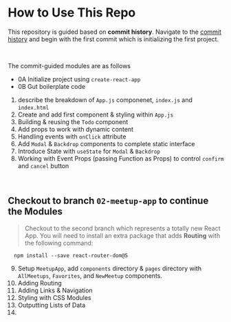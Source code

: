 # How to Use This Repo
This repository is guided based on **commit history**. Navigate to the [commit history](https://github.com/sophiagavrila/react-crash-course/commits/main) and begin with the first commit which is initializing the first project.

<br>

The commit-guided modules are as follows

- 0A Initialize project using `create-react-app`
- 0B Gut boilerplate code
1. describe the breakdown of `App.js` componenet, `index.js` and `index.html`
2. Create and add first component & styling within `App.js`
3. Building & reusing the `Todo` component
4. Add props to work with dynamic content
5. Handling events with `onClick` attribute
6. Add `Modal` & `Backdrop` components to complete static interface
7. Introduce State with `useState` for `Modal` & `Backdrop`
8. Working with Event Props (passing Function as Props) to control `confirm` and `cancel` button

<br>

## Checkout to branch `02-meetup-app` to continue the Modules
> Checkout to the second branch which represents a totally new React App. You will need to install an extra package that adds **Routing** with the following command:
```
  npm install --save react-router-dom@5
```

9. Setup `MeetupApp`, add `components` directory & `pages` directory with `AllMeetups`, `Favorites`, and `NewMeetup` components.
10. Adding Routing
11. Adding Links & Navigation
12. Styling with CSS Modules
13. Outputting Lists of Data
14. 
